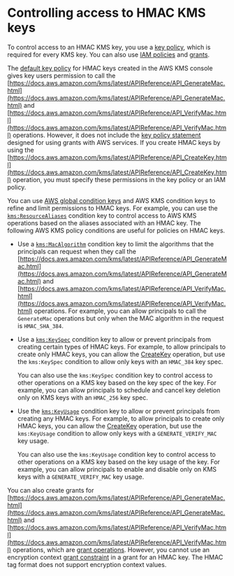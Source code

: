 # Controlling access to HMAC KMS keys<a name="hmac-authz"></a>

To control access to an HMAC KMS key, you use a [key policy](key-policies.md), which is required for every KMS key\. You can also use [IAM policies](iam-policies.md) and [grants](grants.md)\. 

The [default key policy](key-policy-default.md) for HMAC keys created in the AWS KMS console gives key users permission to call the [https://docs.aws.amazon.com/kms/latest/APIReference/API_GenerateMac.html](https://docs.aws.amazon.com/kms/latest/APIReference/API_GenerateMac.html) and [https://docs.aws.amazon.com/kms/latest/APIReference/API_VerifyMac.html](https://docs.aws.amazon.com/kms/latest/APIReference/API_VerifyMac.html) operations\. However, it does not include the [key policy statement](key-policy-default.md#key-policy-service-integration) designed for using grants with AWS services\. If you create HMAC keys by using the [https://docs.aws.amazon.com/kms/latest/APIReference/API_CreateKey.html](https://docs.aws.amazon.com/kms/latest/APIReference/API_CreateKey.html) operation, you must specify these permissions in the key policy or an IAM policy\.

You can use [AWS global condition keys](https://docs.aws.amazon.com/IAM/latest/UserGuide/reference_policies_condition-keys.html#AvailableKeys) and AWS KMS condition keys to refine and limit permissions to HMAC keys\. For example, you can use the [`kms:ResourceAliases`](policy-conditions.md#conditions-kms-resource-aliases) condition key to control access to AWS KMS operations based on the aliases associated with an HMAC key\. The following AWS KMS policy conditions are useful for policies on HMAC keys\. 
+ Use a [`kms:MacAlgorithm`](policy-conditions.md#conditions-kms-mac-algorithm) condition key to limit the algorithms that the principals can request when they call the [https://docs.aws.amazon.com/kms/latest/APIReference/API_GenerateMac.html](https://docs.aws.amazon.com/kms/latest/APIReference/API_GenerateMac.html) and [https://docs.aws.amazon.com/kms/latest/APIReference/API_VerifyMac.html](https://docs.aws.amazon.com/kms/latest/APIReference/API_VerifyMac.html) operations\. For example, you can allow principals to call the `GenerateMac` operations but only when the MAC algorithm in the request is `HMAC_SHA_384`\.
+ Use a [`kms:KeySpec`](policy-conditions.md#conditions-kms-key-spec) condition key to allow or prevent principals from creating certain types of HMAC keys\. For example, to allow principals to create only HMAC keys, you can allow the [CreateKey](https://docs.aws.amazon.com/kms/latest/APIReference/API_CreateKey.html) operation, but use the `kms:KeySpec` condition to allow only keys with an `HMAC_384` key spec\.

  You can also use the `kms:KeySpec` condition key to control access to other operations on a KMS key based on the key spec of the key\. For example, you can allow principals to schedule and cancel key deletion only on KMS keys with an `HMAC_256` key spec\.
+ Use the [`kms:KeyUsage`](policy-conditions.md#conditions-kms-key-usage) condition key to allow or prevent principals from creating any HMAC keys\. For example, to allow principals to create only HMAC keys, you can allow the [CreateKey](https://docs.aws.amazon.com/kms/latest/APIReference/API_CreateKey.html) operation, but use the `kms:KeyUsage` condition to allow only keys with a `GENERATE_VERIFY_MAC` key usage\.

  You can also use the `kms:KeyUsage` condition key to control access to other operations on a KMS key based on the key usage of the key\. For example, you can allow principals to enable and disable only on KMS keys with a `GENERATE_VERIFY_MAC` key usage\.

You can also create grants for [https://docs.aws.amazon.com/kms/latest/APIReference/API_GenerateMac.html](https://docs.aws.amazon.com/kms/latest/APIReference/API_GenerateMac.html) and [https://docs.aws.amazon.com/kms/latest/APIReference/API_VerifyMac.html](https://docs.aws.amazon.com/kms/latest/APIReference/API_VerifyMac.html) operations, which are [grant operations](grants.md#terms-grant-operations)\. However, you cannot use an encryption context [grant constraint](create-grant-overview.md#grant-constraints) in a grant for an HMAC key\. The HMAC tag format does not support encryption context values\.